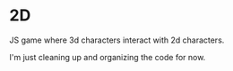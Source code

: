 # 2D
JS game where 3d characters interact with 2d characters.

I'm just cleaning up and organizing the code for now.
